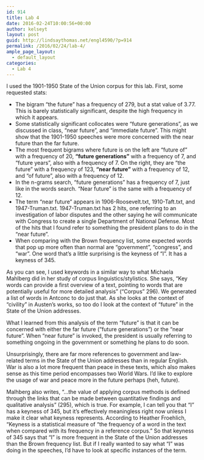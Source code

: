 ```yaml
---
id: 914
title: Lab 4
date: 2016-02-24T10:00:56+00:00
author: kelseyt
layout: post
guid: http://lindsaythomas.net/engl4590/?p=914
permalink: /2016/02/24/lab-4/
ample_page_layout:
  - default_layout
categories:
  - Lab 4
---
```

I used the 1901-1950 State of the Union corpus for this lab. First, some requested stats:

  * The bigram &#8220;the future&#8221; has a frequency of 279, but a stat value of 3.77. This is barely statistically significant, despite the high frequency in which it appears.
  * Some statistically significant collocates were &#8220;future generations&#8221;, as we discussed in class, &#8220;near future&#8221;, and &#8220;immediate future&#8221;. This might show that the 1901-1950 speeches were more concerned with the near future than the far future.
  * The most frequent bigrams where future is on the left are &#8220;future of&#8221; with a frequency of 20, **&#8220;future generations&#8221;** with a frequency of 7, and &#8220;future years&#8221;, also with a frequency of 7. On the right, they are &#8220;the future&#8221; with a frequency of 123, **&#8220;near future&#8221;** with a frequency of 12, and &#8220;of future&#8221;, also with a frequency of 12.
  * In the n-grams search, &#8220;future generations&#8221; has a frequency of 7, just like in the words search. &#8220;Near future&#8221; is the same with a frequency of 12.
  * The term &#8220;near future&#8221; appears in 1906-Roosevelt.txt, 1910-Taft.txt, and 1947-Truman.txt. 1947-Truman.txt has 2 hits, one referring to an investigation of labor disputes and the other saying he will communicate with Congress to create a single Department of National Defense. Most of the hits that I found refer to something the president plans to do in the &#8220;near future&#8221;.
  * When comparing with the Brown frequency list, some expected words that pop up more often than normal are &#8220;government&#8221;, &#8220;congress&#8221;, and &#8220;war&#8221;. One word that&#8217;s a little surprising is the keyness of &#8220;I&#8221;. It has a keyness of 345.

As you can see, I used keywords in a similar way to what Michaela Mahlberg did in her study of corpus linguistics/stylistics. She says, &#8220;Key words can provide a first overview of a text, pointing to words that are potentially useful for more detailed analysis&#8221; (&#8220;Corpus&#8221; 296). We generated a list of words in Antconc to do just that. As she looks at the context of &#8220;civility&#8221; in Austen&#8217;s works, so too do I look at the context of &#8220;future&#8221; in the State of the Union addresses.

What I learned from this analysis of the term &#8220;future&#8221; is that it can be concerned with either the far future (&#8220;future generations&#8221;) or the &#8220;near future&#8221;. When &#8220;near future&#8221; is invoked, the president is usually referring to something ongoing in the government or something he plans to do soon.

Unsurprisingly, there are far more references to government and law-related terms in the State of the Union addresses than in regular English. War is also a lot more frequent than peace in these texts, which also makes sense as this time period encompasses two World Wars. I&#8217;d like to explore the usage of war and peace more in the future perhaps (heh, future).

Malhberg also writes, &#8220;&#8230;the value of applying corpus methods is defined through the links that can be made between quantitative findings and qualitative analysis&#8221; (295), which is true. For example, I can tell you that &#8220;I&#8221; has a keyness of 345, but it&#8217;s effectively meaningless right now unless I make it clear what keyness represents. According to Heather Froehlich, &#8220;Keyness is a statistical measure of “the frequency of a word in the text when compared with its frequency in a reference corpus.&#8221; So that keyness of 345 says that &#8220;I&#8221; is more frequent in the State of the Union addresses than the Brown frequency list. But if I really wanted to say what &#8220;I&#8221; was doing in the speeches, I&#8217;d have to look at specific instances of the term.